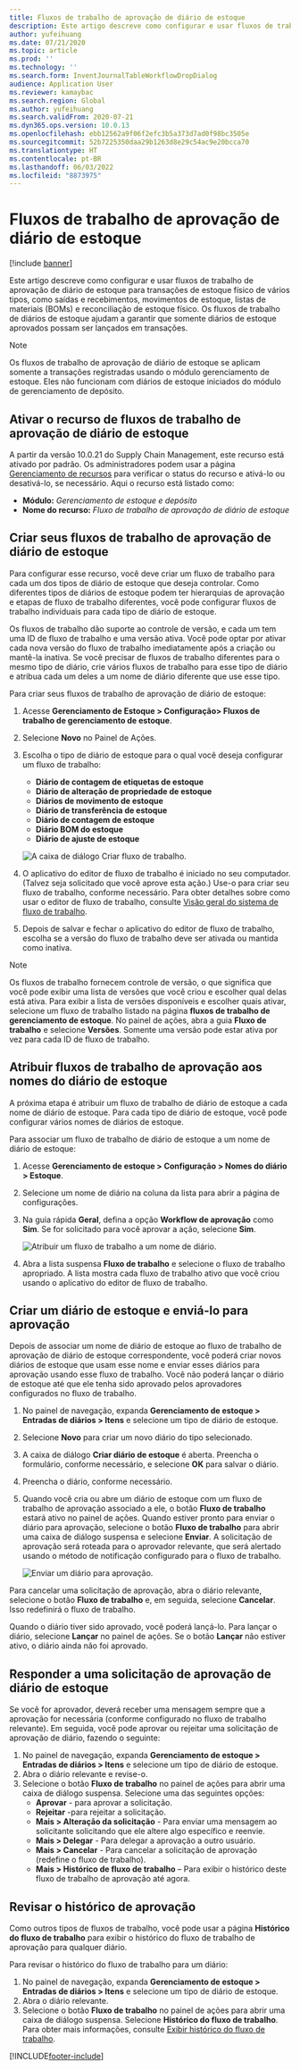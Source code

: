 ```yaml
---
title: Fluxos de trabalho de aprovação de diário de estoque
description: Este artigo descreve como configurar e usar fluxos de trabalho de aprovação do diário do estoque para vários tipos de transações de estoque físico. Os fluxos de trabalho de diários de estoque ajudam a garantir que somente diários de estoque aprovados possam ser lançados em transações.
author: yufeihuang
ms.date: 07/21/2020
ms.topic: article
ms.prod: ''
ms.technology: ''
ms.search.form: InventJournalTableWorkflowDropDialog
audience: Application User
ms.reviewer: kamaybac
ms.search.region: Global
ms.author: yufeihuang
ms.search.validFrom: 2020-07-21
ms.dyn365.ops.version: 10.0.13
ms.openlocfilehash: ebb12562a9f06f2efc3b5a373d7ad0f98bc3505e
ms.sourcegitcommit: 52b7225350daa29b1263d8e29c54ac9e20bcca70
ms.translationtype: HT
ms.contentlocale: pt-BR
ms.lasthandoff: 06/03/2022
ms.locfileid: "8873975"
---
```

# <a name="inventory-journal-approval-workflows"></a>Fluxos de trabalho de aprovação de diário de estoque

[!include [banner](../includes/banner.md)]

Este artigo descreve como configurar e usar fluxos de trabalho de aprovação de diário de estoque para transações de estoque físico de vários tipos, como saídas e recebimentos, movimentos de estoque, listas de materiais (BOMs) e reconciliação de estoque físico. Os fluxos de trabalho de diários de estoque ajudam a garantir que somente diários de estoque aprovados possam ser lançados em transações.

> [!NOTE]
> Os fluxos de trabalho de aprovação de diário de estoque se aplicam somente a transações registradas usando o módulo gerenciamento de estoque. Eles não funcionam com diários de estoque iniciados do módulo de gerenciamento de depósito.

## <a name="turn-on-the-inventory-journal-approval-workflows-feature"></a>Ativar o recurso de fluxos de trabalho de aprovação de diário de estoque

A partir da versão 10.0.21 do Supply Chain Management, este recurso está ativado por padrão. Os administradores podem usar a página [Gerenciamento de recursos](../../fin-ops-core/fin-ops/get-started/feature-management/feature-management-overview.md) para verificar o status do recurso e ativá-lo ou desativá-lo, se necessário. Aqui o recurso está listado como:

- **Módulo:** *Gerenciamento de estoque e depósito*
- **Nome do recurso:** *Fluxo de trabalho de aprovação de diário de estoque*

## <a name="create-your-inventory-journal-approval-workflows"></a>Criar seus fluxos de trabalho de aprovação de diário de estoque

Para configurar esse recurso, você deve criar um fluxo de trabalho para cada um dos tipos de diário de estoque que deseja controlar. Como diferentes tipos de diários de estoque podem ter hierarquias de aprovação e etapas de fluxo de trabalho diferentes, você pode configurar fluxos de trabalho individuais para cada tipo de diário de estoque.

Os fluxos de trabalho dão suporte ao controle de versão, e cada um tem uma ID de fluxo de trabalho e uma versão ativa. Você pode optar por ativar cada nova versão do fluxo de trabalho imediatamente após a criação ou mantê-la inativa. Se você precisar de fluxos de trabalho diferentes para o mesmo tipo de diário, crie vários fluxos de trabalho para esse tipo de diário e atribua cada um deles a um nome de diário diferente que use esse tipo.

Para criar seus fluxos de trabalho de aprovação de diário de estoque:

1. Acesse **Gerenciamento de Estoque \> Configuração\> Fluxos de trabalho de gerenciamento de estoque**.
1. Selecione **Novo** no Painel de Ações.
1. Escolha o tipo de diário de estoque para o qual você deseja configurar um fluxo de trabalho:
    - **Diário de contagem de etiquetas de estoque**
    - **Diário de alteração de propriedade de estoque**
    - **Diários de movimento de estoque**
    - **Diário de transferência de estoque**
    - **Diário de contagem de estoque**
    - **Diário BOM do estoque**
    - **Diário de ajuste de estoque**

    ![A caixa de diálogo Criar fluxo de trabalho.](media/journal-workflow-create-workflow.png "A caixa de diálogo Criar fluxo de trabalho")

1. O aplicativo do editor de fluxo de trabalho é iniciado no seu computador. (Talvez seja solicitado que você aprove esta ação.) Use-o para criar seu fluxo de trabalho, conforme necessário. Para obter detalhes sobre como usar o editor de fluxo de trabalho, consulte [Visão geral do sistema de fluxo de trabalho](../../fin-ops-core/fin-ops/organization-administration/overview-workflow-system.md).
1. Depois de salvar e fechar o aplicativo do editor de fluxo de trabalho, escolha se a versão do fluxo de trabalho deve ser ativada ou mantida como inativa.

> [!NOTE]
> Os fluxos de trabalho fornecem controle de versão, o que significa que você pode exibir uma lista de versões que você criou e escolher qual delas está ativa. Para exibir a lista de versões disponíveis e escolher quais ativar, selecione um fluxo de trabalho listado na página **fluxos de trabalho de gerenciamento de estoque**. No painel de ações, abra a guia **Fluxo de trabalho** e selecione **Versões**. Somente uma versão pode estar ativa por vez para cada ID de fluxo de trabalho.

## <a name="assign-approval-workflows-to-inventory-journal-names"></a>Atribuir fluxos de trabalho de aprovação aos nomes do diário de estoque

A próxima etapa é atribuir um fluxo de trabalho de diário de estoque a cada nome de diário de estoque. Para cada tipo de diário de estoque, você pode configurar vários nomes de diários de estoque.

Para associar um fluxo de trabalho de diário de estoque a um nome de diário de estoque:

1. Acesse **Gerenciamento de estoque \> Configuração \> Nomes do diário \> Estoque**.
1. Selecione um nome de diário na coluna da lista para abrir a página de configurações.
1. Na guia rápida **Geral**, defina a opção **Workflow de aprovação** como **Sim**. Se for solicitado para você aprovar a ação, selecione **Sim**.

    ![Atribuir um fluxo de trabalho a um nome de diário.](media/journal-workflow-journal-name.png "Atribuir um fluxo de trabalho a um nome de diário")

1. Abra a lista suspensa **Fluxo de trabalho** e selecione o fluxo de trabalho apropriado. A lista mostra cada fluxo de trabalho ativo que você criou usando o aplicativo do editor de fluxo de trabalho.

## <a name="create-an-inventory-journal-and-send-it-for-approval"></a>Criar um diário de estoque e enviá-lo para aprovação

Depois de associar um nome de diário de estoque ao fluxo de trabalho de aprovação de diário de estoque correspondente, você poderá criar novos diários de estoque que usam esse nome e enviar esses diários para aprovação usando esse fluxo de trabalho. Você não poderá lançar o diário de estoque até que ele tenha sido aprovado pelos aprovadores configurados no fluxo de trabalho.

1. No painel de navegação, expanda **Gerenciamento de estoque \> Entradas de diários \> Itens** e selecione um tipo de diário de estoque.
1. Selecione **Novo** para criar um novo diário do tipo selecionado.
1. A caixa de diálogo **Criar diário de estoque** é aberta. Preencha o formulário, conforme necessário, e selecione **OK** para salvar o diário.
1. Preencha o diário, conforme necessário.
1. Quando você cria ou abre um diário de estoque com um fluxo de trabalho de aprovação associado a ele, o botão **Fluxo de trabalho** estará ativo no painel de ações. Quando estiver pronto para enviar o diário para aprovação, selecione o botão **Fluxo de trabalho** para abrir uma caixa de diálogo suspensa e selecione **Enviar**. A solicitação de aprovação será roteada para o aprovador relevante, que será alertado usando o método de notificação configurado para o fluxo de trabalho.

    ![Enviar um diário para aprovação.](media/journal-workflow-inventory-journal.png "Enviar um diário para aprovação")

Para cancelar uma solicitação de aprovação, abra o diário relevante, selecione o botão **Fluxo de trabalho** e, em seguida, selecione **Cancelar**. Isso redefinirá o fluxo de trabalho.

Quando o diário tiver sido aprovado, você poderá lançá-lo. Para lançar o diário, selecione **Lançar** no painel de ações. Se o botão **Lançar** não estiver ativo, o diário ainda não foi aprovado.

## <a name="respond-to-an-inventory-journal-approval-request"></a>Responder a uma solicitação de aprovação de diário de estoque

Se você for aprovador, deverá receber uma mensagem sempre que a aprovação for necessária (conforme configurado no fluxo de trabalho relevante). Em seguida, você pode aprovar ou rejeitar uma solicitação de aprovação de diário, fazendo o seguinte:

1. No painel de navegação, expanda **Gerenciamento de estoque \> Entradas de diários \> Itens** e selecione um tipo de diário de estoque.
1. Abra o diário relevante e revise-o.
1. Selecione o botão **Fluxo de trabalho** no painel de ações para abrir uma caixa de diálogo suspensa. Selecione uma das seguintes opções:
    - **Aprovar** - para aprovar a solicitação.
    - **Rejeitar** -para rejeitar a solicitação.
    - **Mais \> Alteração da solicitação** - Para enviar uma mensagem ao solicitante solicitando que ele altere algo específico e reenvie.
    - **Mais \> Delegar** - Para delegar a aprovação a outro usuário.
    - **Mais \> Cancelar** - Para cancelar a solicitação de aprovação (redefine o fluxo de trabalho).
    - **Mais \> Histórico de fluxo de trabalho** – Para exibir o histórico deste fluxo de trabalho de aprovação até agora.

## <a name="review-the-approval-history"></a>Revisar o histórico de aprovação

Como outros tipos de fluxos de trabalho, você pode usar a página **Histórico do fluxo de trabalho** para exibir o histórico do fluxo de trabalho de aprovação para qualquer diário.

Para revisar o histórico do fluxo de trabalho para um diário:

1. No painel de navegação, expanda **Gerenciamento de estoque \> Entradas de diários \> Itens** e selecione um tipo de diário de estoque.
1. Abra o diário relevante.
1. Selecione o botão **Fluxo de trabalho** no painel de ações para abrir uma caixa de diálogo suspensa. Selecione **Histórico do fluxo de trabalho**. Para obter mais informações, consulte [Exibir histórico do fluxo de trabalho](../../fin-ops-core/fin-ops/organization-administration/tasks/view-workflow-history.md).


[!INCLUDE[footer-include](../../includes/footer-banner.md)]